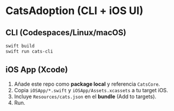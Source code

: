 # CatsAdoption (CLI + iOS UI)

## CLI (Codespaces/Linux/macOS)
```bash
swift build
swift run cats-cli
```

## iOS App (Xcode)
1) Añade este repo como **package local** y referencia `CatsCore`.
2) Copia `iOSApp/*.swift` y `iOSApp/Assets.xcassets` a tu target iOS.
3) Incluye `Resources/cats.json` en el **bundle** (Add to targets).
4) Run.
